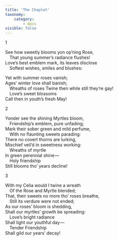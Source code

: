```yaml
---
title: 'The Chaplet'
taxonomy:
    category:
        - docs
visible: false
---
```


1

See how sweetly blooms yon op’ning Rose,  
&emsp;That young summer’s radiance flushes!  
Love’s best emblem mark, its leaves disclose  
&emsp;Softest wishes, smiles and blushes:  

Yet with summer roses vanish;  
Ages’ winter love shall banish;  
&emsp;Wreaths of roses 
Twine then while still they’re gay!  
&emsp;Love’s sweet blossoms  
Call then in youth’s fresh May!

2

Yonder see the shining Myrtles bloom,  
&emsp;Friendship’s emblem, pure unfading;  
Mark their sober green and mild perfume,  
&emsp;With no flaunting sweets parading:  
There no covert thorns are lurking,  
Mischief veil’d in sweetness working:  
&emsp;Wreaths of myrtle  
In green perennial shine —   
&emsp;Holy friendship  
Still blooms tho’ years decline!

3

With my Celia would I twine a wreath  
&emsp;Of the Rose and Myrtle blended;  
That, their sweets no more tho’ roses breathe,  
&emsp;Still its verdure were not ended;  
As our roses’ bloom is shedding,  
Shall our myrtles’ growth be spreading:  
&emsp;Love’s bright radiance  
Shall light our youthful day —   
&emsp;Tender Friendship  
Shall gild our years’ decay!